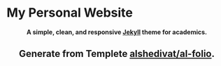 # My Personal Website

<div align="center">


**A simple, clean, and responsive [Jekyll](https://jekyllrb.com/) theme for academics.**

**Generate from Templete [alshedivat/al-folio](https://github.com/alshedivat/al-folio).**
---

</div>
